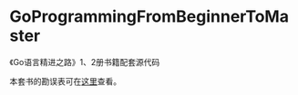 # GoProgrammingFromBeginnerToMaster

《Go语言精进之路》1、2册书籍配套源代码

本套书的勘误表可在[这里](https://github.com/bigwhite/GoProgrammingFromBeginnerToMaster/blob/main/errata.md)查看。
